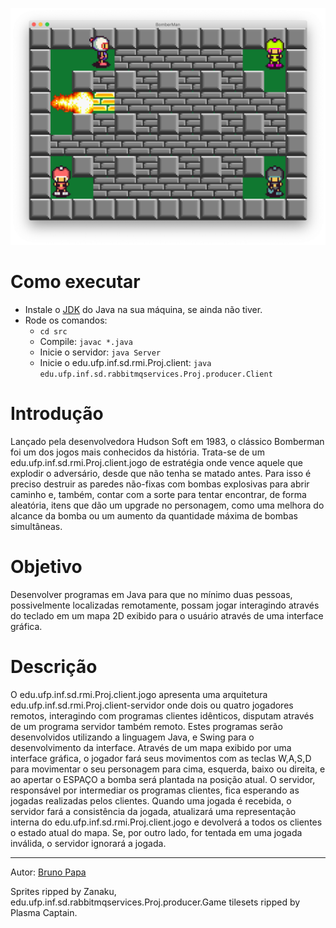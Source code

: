 ![Interface gráfica do edu.ufp.inf.sd.rmi.Proj.client.jogo](./images/screenshot.png)

# Como executar
- Instale o [JDK](https://www.oracle.com/technetwork/java/javase/downloads) do Java na sua máquina, se ainda não tiver.
- Rode os comandos:
   - `cd src`
   - Compile: `javac *.java`
   - Inicie o servidor: `java Server`
   - Inicie o edu.ufp.inf.sd.rmi.Proj.client: `java edu.ufp.inf.sd.rabbitmqservices.Proj.producer.Client`

# Introdução

Lançado pela desenvolvedora Hudson Soft em 1983, o clássico Bomberman foi um dos jogos mais conhecidos da história. Trata-se de um edu.ufp.inf.sd.rmi.Proj.client.jogo de estratégia onde vence aquele que explodir o adversário, desde que não tenha se matado antes. Para isso é preciso destruir as paredes não-fixas com bombas explosivas para abrir caminho e, também, contar com a sorte para tentar encontrar, de forma aleatória, itens que dão um upgrade no personagem, como uma melhora do alcance da bomba ou um aumento da quantidade máxima de bombas simultâneas.

# Objetivo

Desenvolver programas em Java para que no mínimo duas pessoas, possivelmente localizadas remotamente, possam jogar interagindo através do teclado em um mapa 2D exibido para o usuário através de uma interface gráfica.

# Descrição
O edu.ufp.inf.sd.rmi.Proj.client.jogo apresenta uma arquitetura edu.ufp.inf.sd.rmi.Proj.client-servidor onde dois ou quatro jogadores remotos, interagindo com programas clientes idênticos, disputam através de um programa servidor também remoto. Estes programas serão desenvolvidos utilizando a linguagem Java, e Swing para o desenvolvimento da interface.
Através de um mapa exibido por uma interface gráfica, o jogador fará seus movimentos com as teclas W,A,S,D para movimentar o seu personagem para cima, esquerda, baixo ou direita, e ao apertar o ESPAÇO a bomba será plantada na posição atual. O servidor, responsável por intermediar os programas clientes, fica esperando as jogadas realizadas pelos clientes. Quando uma jogada é recebida, o servidor fará a consistência da jogada, atualizará uma representação interna do edu.ufp.inf.sd.rmi.Proj.client.jogo e devolverá a todos os clientes o estado atual do mapa. Se, por outro lado, for tentada em uma jogada inválida, o servidor ignorará a jogada.



------

Autor: [Bruno Papa](https://github.com/brnpapa)

Sprites ripped by Zanaku, edu.ufp.inf.sd.rabbitmqservices.Proj.producer.Game tilesets ripped by Plasma Captain.
